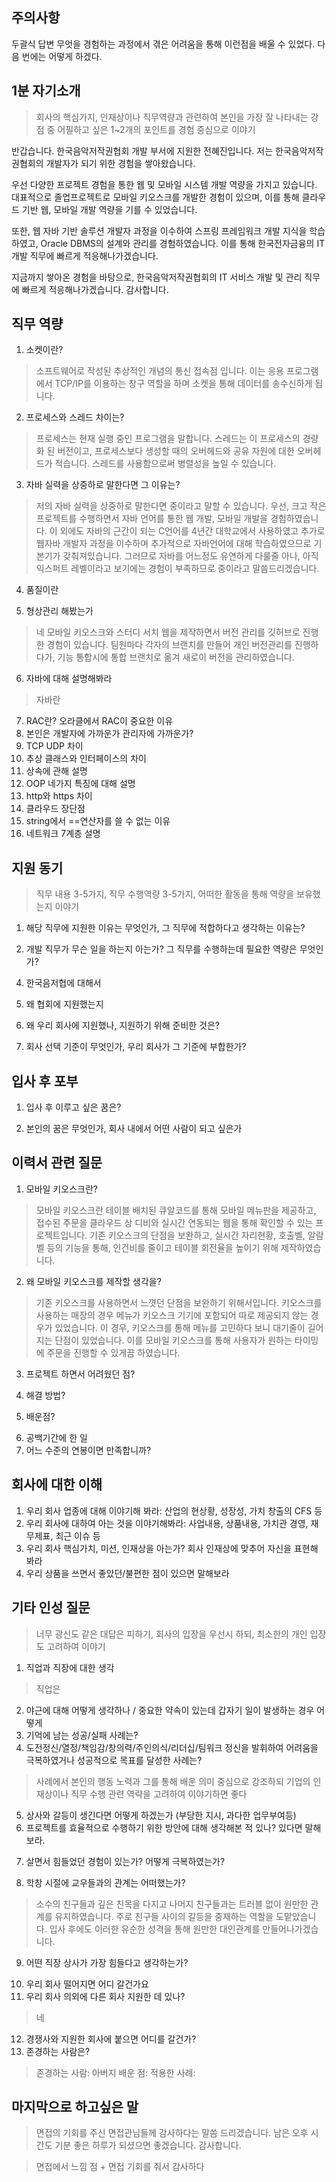 ## 주의사항

두괄식 답변
무엇을 경험하는 과정에서 겪은 어려움을 통해 이런점을 배울 수 있었다.
다음 번에는 어떻게 하겠다.

## 1분 자기소개
>회사의 핵심가지, 인재상이나 직무역량과 관련하여 본인을 가장 잘 나타내는 강점 중 어필하고 싶은 1~2개의 포인트를 경험 중심으로 이야기

반갑습니다. 한국음악저작권협회 개발 부서에 지원한 전혜진입니다.
저는 한국음악저작권협회의 개발자가 되기 위한 경험을 쌓아왔습니다.

우선 다양한 프로젝트 경험을 통한 웹 및 모바일 시스템 개발 역량을 가지고 있습니다. 대표적으로 졸업프로젝트로 모바일 키오스크를 개발한 경험이 있으며, 이를 통해 클라우드 기반 웹, 모바일 개발 역량을 기를 수 있었습니다. 

또한, 웹 자바 기반 솔루션 개발자 과정을 이수하여 스프링 프레임워크 개발 지식을 학습하였고, Oracle DBMS의 설계와 관리를 경험하였습니다. 이를 통해 한국전자금융의 IT개발 직무에 빠르게 적응해나가겠습니다.

지금까지 쌓아온 경험을 바탕으로, 한국음악저작권협회의 IT 서비스 개발 및 관리 직무에 빠르게 적응해나가겠습니다. 감사합니다.


## 직무 역량

1. 소켓이란?
>소프트웨어로 작성된 추상적인  개념의 통신 접속점 입니다. 이는 응용 프로그램에서 TCP/IP를 이용하는 창구 역할을 하며 소켓을 통해 데이터를 송수신하게 됩니다. 
2. 프로세스와 스레드 차이는?
>프로세스는 현재 실행 중인 프로그램을 말합니다. 스레드는 이 프로세스의 경량화 된 버전이고, 프로세스보다 생성할 때의 오버헤드와 공유 자원에 대한 오버헤드가 적습니다. 스레드를 사용함으로써 병렬성을 높일 수 있습니다.
3. 자바 실력을 상중하로 말한다면 그 이유는?
>저의 자바 실력을 상중하로 말한다면 중이라고 말할 수 있습니다. 우선, 크고 작은 프로젝트를 수행하면서 자바 언어를 통한 웹 개발, 모바일 개발을 경험하였습니다. 이 외에도 자바의 근간이 되는 C언어를 4년간 대학교에서 사용하였고 추가로 웹자바 개발자 과정을 이수하며 추가적으로 자바언어에 대해 학습하였으므로 기본기가 갖춰져있습니다. 그러므로 자바를 어느정도 유연하게 다룰줄 아나, 아직 익스퍼트 레벨이라고 보기에는 경험이 부족하므로 중이라고 말씀드리겠습니다.
4. 품질이란  
>
5. 형상관리 해봤는가  
>네 모바일 키오스크와 스터디 서치 웹을 제작하면서 버전 관리를 깃허브로 진행한 경험이 있습니다. 팀원마다 각자의 브랜치를 만들어 개인 버전관리를 진행하다가, 기능 통합시에 통합 브랜치로 옮겨 새로이 버전을 관리하였습니다.
6. 자바에 대해 설명해봐라
>자바란 
7. RAC란? 오라클에서 RAC이 중요한 이유
8. 본인은 개발자에 가까운가 관리자에 가까운가?
9. TCP UDP 차이
10. 추상 클래스와 인터페이스의 차이
11. 상속에 관해 설명 
12. OOP 네가지 특징에 대해 설명
13. http와 https 차이
14. 클라우드 장단점
15. string에서 ==연산자를 쓸 수 없는 이유
16. 네트워크 7계층 설명


## 지원 동기
>직무 내용 3-5가지, 직무 수행역량 3-5가지, 어떠한 활동을 통해 역량을 보유했는지 이야기

1. 해당 직무에 지원한 이유는 무엇인가, 그 직무에 적합하다고 생각하는 이유는?
>
2. 개발 직무가 무슨 일을 하는지 아는가? 그 직무를 수행하는데 필요한 역량은 무엇인가?
>
4. 한국음저협에 대해서
>
5. 왜 협회에 지원했는지
>
6. 왜 우리 회사에 지원했나, 지원하기 위해 준비한 것은?
>
7. 회사 선택 기준이 무엇인가, 우리 회사가 그 기준에 부합한가?
>

## 입사 후 포부
1. 입사 후 이루고 싶은 꿈은?
>
2. 본인의 꿈은 무엇인가, 회사 내에서 어떤 사람이 되고 싶은가
>

## 이력서 관련 질문
1. 모바일 키오스크란?
>모바일 키오스크란 테이블 배치된 큐알코드를 통해 모바일 메뉴판을 제공하고, 접수된 주문을 클라우드 상 디비와 실시간 연동되는 웹을 통해 확인할 수 있는 프로젝트입니다. 기존 키오스크의 단점을 보완하고, 실시간 자리현황, 호출벨, 알람벨 등의 기능을 통해, 인건비를 줄이고 테이블 회전율을 높이기 위해 제작하였습니다.
>
2. 왜 모바일 키오스크를 제작할 생각을?
>기존 키오스크를 사용하면서 느꼇던 단점을 보완하기 위해서입니다. 키오스크를 사용하는 매장의 경우 메뉴가 키오스크 기기에 포함되어 따로 제공되지 않는 경우가 있었습니다. 이 경우, 키오스크를 통해 메뉴를 고민하다 보니 대기줄이 길어지는 단점이 있었습니다.
>이를 모바일 키오스크를 통해 사용자가 원하는 타이밍에 주문을 진행할 수 있게끔 하였습니다. 
3. 프로젝트 하면서 어려웠던 점?
>
4. 해결 방법?
>
5. 배운점?
>
6. 공백기간에 한 일
7. 어느 수준의 연봉이면 만족합니까?


## 회사에 대한 이해
1. 우리 회사 업종에 대해 이야기해 봐라: 산업의 현상황, 성장성, 가치 창출의 CFS 등
2. 우리 회사에 대하여 아는 것을 이야기해봐라: 사업내용, 상품내용, 가치관 경영, 재무제표, 최근 이슈 등
3. 우리 회사 핵심가치, 미션, 인재상을 아는가? 회사 인재상에 맞추어 자신을 표현해 봐라
4. 우리 상품을 쓰면서 좋았던/불편한 점이 있으면 말해보라


## 기타 인성 질문
>너무 광신도 같은 대답은 피하기, 회사의 입장을 우선시 하되, 최소한의 개인 입장도 고려하여 이야기

1. 직업과 직장에 대한 생각  
>직업은 
2. 야근에 대해 어떻게 생각하나 / 중요한 약속이 있는데 갑자기 일이 발생하는 경우 어떻게
3. 기억에 남는 성공/실패 사례는?
4. 도전정신/열정/책임감/창의력/주인의식/리더십/팀워크 정신을 발휘하여 어려움을 극복하였거나 성공적으로 목표를 달성한 사례는?
>사례에서 본인의 행동 노력과 그를 통해 배운 의미 중심으로 강조하되 기업의 인재상이나 직무 수행 관련 역략을 고려하여 이야기하면 좋다

>
5. 상사와 갈등이 생긴다면 어떻게 하겠는가 (부당한 지시, 과다한 업무부여등)
6. 프로젝트를 효율적으로 수행하기 위한 방안에 대해 생각해본 적 있나? 있다면 말해보라.
>
7. 살면서 힘들었던  경험이  있는가? 어떻게  극복하였는가?  
>
8. 학창 시절에  교우들과의  관계는  어떠했는가?  
>소수의  친구들과  깊은  친목을  다지고  나머지  친구들과는  트러블  없이  원만한  관계를  유지하였습니다. 주로 친구들 사이의 갈등을 중재하는 역할을 도맡았습니다. 입사 후에도 이러한 유순한 성격을 통해 원만한 대인관계를 만들어나가겠습니다.
9. 어떤 직장  상사가  가장  힘들다고  생각하는가?  
>
10. 우리 회사 떨어지면 어디 갈건가요
11. 우리 회사 의외에 다른 회사 지원한 데 있나?
> 네 
12. 경쟁사와 지원한 회사에 붙으면 어디를 갈건가?
13. 존경하는 사람은?
>존경하는 사람: 아버지
>배운 점: 
>적용한 사례: 


## 마지막으로 하고싶은 말
>면접의 기회를 주신 면접관님들께 감사하다는 말씀 드리겠습니다. 남은 오후 시간도 기분 좋은 하루가 되셨으면 좋겠습니다. 감사합니다. 

> 면접에서 느낌 점 + 면접 기회를 줘서 감사하다
<!--stackedit_data:
eyJoaXN0b3J5IjpbMTMwODMwMjAyNiwxMjY4MjM4NzgzLDE5MD
M5NjM5NjEsNzYzNDA3ODg3LC03NjQyMjQ5NDBdfQ==
-->